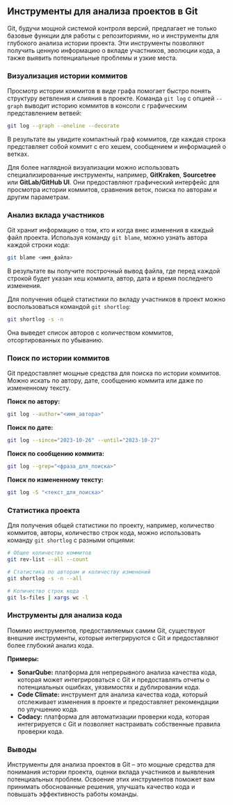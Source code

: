 ## Инструменты для анализа проектов в Git

Git, будучи мощной системой контроля версий, предлагает не только базовые функции для работы с репозиториями, но и инструменты для глубокого анализа истории проекта. Эти инструменты позволяют получить ценную информацию о вкладе участников, эволюции кода, а также выявить потенциальные проблемы и узкие места.

### Визуализация истории коммитов

Просмотр истории коммитов в виде графа помогает быстро понять структуру ветвления и слияния в проекте. Команда `git log` с опцией `--graph` выводит историю коммитов в консоли с графическим представлением ветвей:

```bash
git log --graph --oneline --decorate
```

В результате вы увидите компактный граф коммитов, где каждая строка представляет собой коммит с его хешем, сообщением и информацией о ветках.

Для более наглядной визуализации можно использовать специализированные инструменты, например, **GitKraken**, **Sourcetree** или **GitLab/GitHub UI**. Они предоставляют графический интерфейс для просмотра истории коммитов, сравнения веток, поиска по авторам и другим параметрам.

### Анализ вклада участников

Git хранит информацию о том, кто и когда внес изменения в каждый файл проекта. Используя команду `git blame`, можно узнать автора каждой строки кода:

```bash
git blame <имя_файла>
```

В результате вы получите построчный вывод файла, где перед каждой строкой будет указан хеш коммита, автор, дата и время последнего изменения.

Для получения общей статистики по вкладу участников в проект можно воспользоваться командой `git shortlog`:

```bash
git shortlog -s -n
```

Она выведет список авторов с количеством коммитов, отсортированных по убыванию.

### Поиск по истории коммитов

Git предоставляет мощные средства для поиска по истории коммитов. Можно искать по автору, дате, сообщению коммита или даже по измененному тексту.

**Поиск по автору:**

```bash
git log --author="<имя_автора>"
```

**Поиск по дате:**

```bash
git log --since="2023-10-26" --until="2023-10-27"
```

**Поиск по сообщению коммита:**

```bash
git log --grep="<фраза_для_поиска>"
```

**Поиск по измененному тексту:**

```bash
git log -S "<текст_для_поиска>"
```

### Статистика проекта

Для получения общей статистики по проекту, например, количество коммитов, авторы, количество строк кода, можно использовать команду `git shortlog` с разными опциями:

```bash
# Общее количество коммитов
git rev-list --all --count

# Статистика по авторам и количеству изменений
git shortlog -s -n --all

# Количество строк кода
git ls-files | xargs wc -l
```

### Инструменты для анализа кода

Помимо инструментов, предоставляемых самим Git, существуют внешние инструменты, которые интегрируются с Git и предоставляют более глубокий анализ кода. 

**Примеры:**

* **SonarQube:** платформа для непрерывного анализа качества кода, которая может интегрироваться с Git и предоставлять отчеты о потенциальных ошибках, уязвимостях и дублировании кода.
* **Code Climate:** инструмент для анализа качества кода, который отслеживает изменения в проекте и предоставляет рекомендации по улучшению кода.
* **Codacy:** платформа для автоматизации проверки кода, которая интегрируется с Git и позволяет настраивать собственные правила проверки кода.

### Выводы

Инструменты для анализа проектов в Git – это мощные средства для понимания истории проекта, оценки вклада участников и выявления потенциальных проблем. Освоение этих инструментов поможет вам принимать обоснованные решения, улучшать качество кода и повышать эффективность работы команды. 
